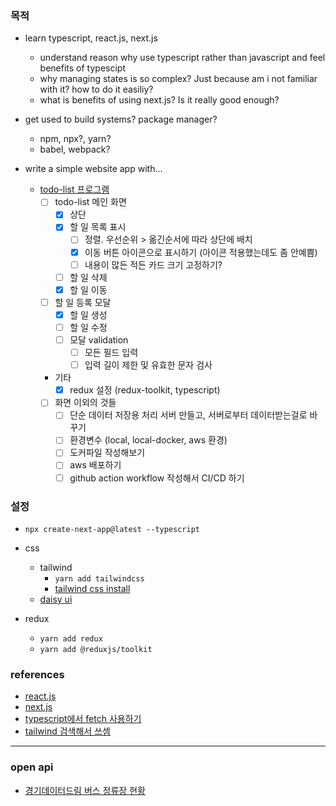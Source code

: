 ### 목적

- learn typescript, react.js, next.js

  - understand reason why use typescript rather than javascript and feel benefits of typescipt
  - why managing states is so complex? Just because am i not familiar with it? how to do it easiliy?
  - what is benefits of using next.js? Is it really good enough?

- get used to build systems? package manager?

  - npm, npx?, yarn?
  - babel, webpack?

- write a simple website app with...
  - [todo-list 프로그램](https://docs.google.com/presentation/d/163ZmA14C4OGB85QnlXMOo9vO9KFN3YzXYbTYPW7wngs/edit#slide=id.p4)
    - [ ] todo-list 메인 화면
      - [x] 상단
      - [x] 할 일 목록 표시
        - [ ] 정렬. 우선순위 > 옮긴순서에 따라 상단에 배치
        - [x] 이동 버튼 아이콘으로 표시하기 (아이콘 적용했는데도 좀 안예쁨)
        - [ ] 내용이 많든 적든 카드 크기 고정하기?
      - [ ] 할 일 삭제
      - [x] 할 일 이동
    - [ ] 할 일 등록 모달
      - [x] 할 일 생성
      - [ ] 할 일 수정
      - [ ] 모달 validation
        - [ ] 모든 필드 입력
        - [ ] 입력 길이 제한 및 유효한 문자 검사
    - 기타
      - [x] redux 설정 (redux-toolkit, typescript)
    - [ ] 화면 이외의 것들
      - [ ] 단순 데이터 저장용 처리 서버 만들고, 서버로부터 데이터받는걸로 바꾸기
      - [ ] 환경변수 (local, local-docker, aws 환경)
      - [ ] 도커파일 작성해보기
      - [ ] aws 배포하기
      - [ ] github action workflow 작성해서 CI/CD 하기

### 설정

- `npx create-next-app@latest --typescript`
- css

  - tailwind
    - `yarn add tailwindcss`
    - [tailwind css install](https://tailwindcss.com/docs/installation)
  - [daisy ui](https://daisyui.com/docs/install/)

- redux
  - `yarn add redux`
  - `yarn add @reduxjs/toolkit`

### references

- [react.js](https://react.dev/learn/describing-the-ui)
- [next.js](https://nextjs.org/docs/getting-started)
- [typescript에서 fetch 사용하기](https://www.newline.co/@bespoyasov/how-to-use-fetch-with-typescript--a81ac257)
- [tailwind 검색해서 쓰셈](https://tailwindcss.com/docs/font-size)

---

### open api

- [경기데이터드림 버스 정류장 현황](https://data.gg.go.kr/portal/data/service/selectServicePage.do?page=3&rows=10&sortColumn=VIEW_CNT&sortDirection=DESC&infId=GDKWAGWYRKJYIRVX110226832213&infSeq=1&order=3&srvCd=A)
